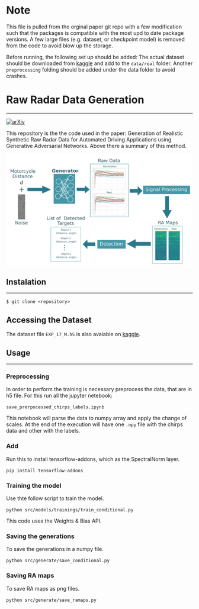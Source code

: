 # Note
This file is pulled from the orginal paper git repo with a few modification such that the packages is compatible with the most upd to date package versions. A few large files (e.g. dataset, or checkpoint model) is removed from the code to avoid blow up the storage. 

Before running, the following set up should be added:
The actual dataset should be downloaded from [kaggle](https://www.kaggle.com/datasets/eduardocandioto/raw-radar-data?select=EXP_17_M.h5) and add to the `data/real` folder. Another `preprocessing` folding should be added under the data folder to avoid crashes.

# Raw Radar Data Generation
---

[![arXiv](https://img.shields.io/badge/arXiv%20papr-2404.02905-b31b1b.svg)](https://arxiv.org/abs/2308.02632 
)&nbsp;

This repository is the the code used in the paper: Generation of Realistic Synthetic Raw Radar Data for Automated Driving Applications using Generative Adversarial Networks. Above there a summary of this method.

![Summary of the Approach](summary.png "Summary of the Approach")

## Instalation
---
```console
$ git clone <repository>
```

## Accessing the Dataset

The dataset file `EXP_17_M.h5` is also avaiable on [kaggle](https://www.kaggle.com/datasets/eduardocandioto/raw-radar-data?select=EXP_17_M.h5).

## Usage
---


### Preprocessing 
In order to perform the training is necessary preprocess the data, that are in h5 file. For this run all the jupyter netebook:
```console
save_prerpocessed_chirps_labels.ipynb
```
This notebook will parse the data to numpy array and apply the change of scales. At the end of the execution will have one `.npy` file with the chirps data and other with the labels.

### Add 
Run this to install tensorflow-addons, which as the SpectralNorm layer.
```console
pip install tensorflow-addons
```

### Training the model
Use thte follow script to train the model.
```console
python src/models/trainings/train_conditional.py
```
This code uses the Weights & Bias API.

### Saving the generations
To save the generations in a numpy file.
```console
python src/generate/save_conditional.py
```

### Saving RA maps
To save RA maps as png files.
```console
python src/generate/save_ramaps.py
```
